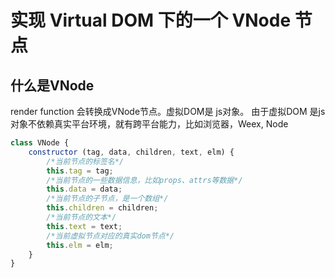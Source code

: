 # 实现 Virtual DOM 下的一个 VNode 节点

什么是VNode
---
render function 会转换成VNode节点。虚拟DOM是 js对象。
由于虚拟DOM 是js对象不依赖真实平台环境，就有跨平台能力，比如浏览器，Weex, Node


```js
class VNode {
    constructor (tag, data, children, text, elm) {
        /*当前节点的标签名*/
        this.tag = tag;
        /*当前节点的一些数据信息，比如props、attrs等数据*/
        this.data = data;
        /*当前节点的子节点，是一个数组*/
        this.children = children;
        /*当前节点的文本*/
        this.text = text;
        /*当前虚拟节点对应的真实dom节点*/
        this.elm = elm;
    }
}
```

